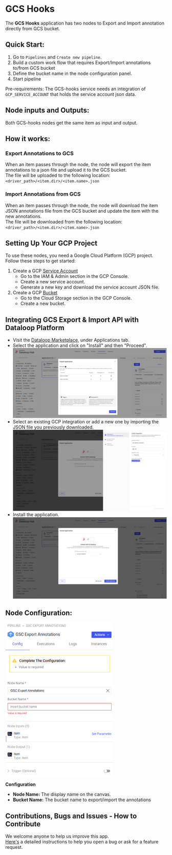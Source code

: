 # GCS Hooks

The **GCS Hooks** application has two nodes to Export and Import annotation directly from GCS bucket.


## Quick Start:

1. Go to `Pipelines` and `Create new pipeline`.
2. Build a custom work flow that requires Export/Import annotations to/from GCS bucket
3. Define the bucket name in the node configuration panel.
4. Start pipeline

Pre-requirements: The GCS-hooks service needs an integration of `GCP_SERVICE_ACCOUNT` that holds the service account json data. 


## Node inputs and Outputs:

Both GCS-hooks nodes get the same item as input and output.


## How it works:

### Export Annotations to GCS

When an item passes through the node, the node will export the item annotations to a json file and upload it to the GCS bucket. \
The file will be uploaded to the following location: \
`<driver_path>/<item.dir>/<item.name>.json`

### Import Annotations from GCS

When an item passes through the node, the node will download the item JSON annotations file from the GCS bucket and update the item with the new annotations. \
The file will be downloaded from the following location: \
`<driver_path>/<item.dir>/<item.name>.json`


## Setting Up Your GCP Project

To use these nodes, you need a Google Cloud Platform (GCP) project. Follow these steps to get started:

1. Create a GCP [Service Account](https://docs.dataloop.ai/docs/private-key-integration#:~:text=create%20a%20project.-,Create%20a%20Service%20Account,-Log%20in%20to) 
   - Go to the IAM & Admin section in the GCP Console.
   - Create a new service account.
   - Generate a new key and download the service account JSON file.
2. Create a GCP [Bucket](https://docs.dataloop.ai/docs/private-key-integration#:~:text=the%20integration%20phase.-,Create%20a%20Cloud%20Storage%20Bucket,-Log%20in%20to)
    - Go to the Cloud Storage section in the GCP Console.
    - Create a new bucket.


## Integrating GCS Export & Import API with Dataloop Platform

- Visit the [Dataloop Marketplace](https://docs.dataloop.ai/docs/marketplace), under Applications tab.
- Select the application and click on "Install" and then "Proceed".
  ![marketplace.png](assets/marketplace.png)
- Select an existing GCP integration or add a new one by importing the JSON file you previously downloaded.
  ![add_integration.png](assets/add_integration.png)
- Install the application.
  ![add_integration_to_app.png](assets/add_integration_to_app.png)


## Node Configuration:

<img src="assets/node_configration.png" height="480">

**Configuration**

- **Node Name:** The display name on the canvas.
- **Bucket Name:** The bucket name to export/import the annotations


## Contributions, Bugs and Issues - How to Contribute

We welcome anyone to help us improve this app.  
[Here's](CONTRIBUTING.md) a detailed instructions to help you open a bug or ask for a feature request.
